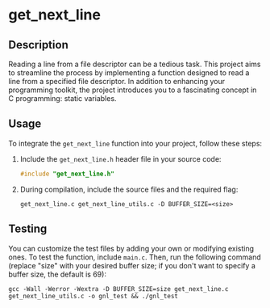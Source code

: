 # get_next_line

## Description
Reading a line from a file descriptor can be a tedious task. This project aims to streamline the process by implementing a function designed to read a line from a specified file descriptor. In addition to enhancing your programming toolkit, the project introduces you to a fascinating concept in C programming: static variables.

## Usage
To integrate the `get_next_line` function into your project, follow these steps:

1. Include the `get_next_line.h` header file in your source code:
    ```c
    #include "get_next_line.h"
    ```

2. During compilation, include the source files and the required flag:
    ```shell
    get_next_line.c get_next_line_utils.c -D BUFFER_SIZE=<size>
    ```

## Testing
You can customize the test files by adding your own or modifying existing ones. To test the function, include `main.c`. Then, run the following command (replace "size" with your desired buffer size; if you don't want to specify a buffer size, the default is 69):
```shell
gcc -Wall -Werror -Wextra -D BUFFER_SIZE=size get_next_line.c get_next_line_utils.c -o gnl_test && ./gnl_test

